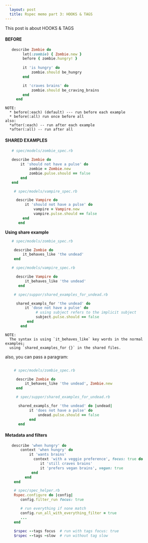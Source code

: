 ```yaml
---
  layout: post
  title: Rspec memo part 3: HOOKS & TAGS
---
```


This post is about HOOKS & TAGS

<!--more-->

#### BEFORE

```ruby
   describe Zombie do
        let(:zombie) { Zombie.new }
        before { zombie.hungry! }
      
        it 'is hungry' do
            zombie.should be_hungry
        end

        it 'craves brains' do
            zombie.should be_craving_brains
        end
     end
```

    
    NOTE:
      * before(:each) (default) --- run before each example
      * before(:all) run once before all
    also:
      *after(:each) -- run after each example
      *after(:all) -- run after all


#### SHARED EXAMPLES

```ruby
   # spec/models/zombie_spec.rb
   
   describe Zombie do
       it 'should not have a pulse' do
           zombie = Zombie.new
           zombie.pulse.should == false
       end
   end

    # spec/models/vampire_spec.rb

     describe Vampire do
         it 'should not have a pulse' do
             vampire = Vampire.new
             vampire.pulse.should == false
        end
      end

```

**Using share example**

```ruby
   # spec/models/zombie_spec.rb

    describe Zombie do
        it_behaves_like 'the undead'
    end

   # spec/models/vampire_spec.rb

     describe Vampire do
         it_behaves_like 'the undead'
      end

    # spec/suppor/shared_examples_for_undead.rb

     shared_exampls_for 'the undead' do
         it 'dose not have a pulse' do
              # using subject refers to the implicit subject
              subject.pulse.should == false
          end
       end
```

    
    NOTE:
      The syntax is using `it_behaves_like` key words in the normal examples;     
      using `shared_examples_for {}` in the shared files.
    
 
also, you can pass a paragram:

```ruby
     
    # spec/models/zombie_spec.rb

     describe Zombie do
         it_behaves_like 'the undead', Zombie.new
     end

     # spec/suppor/shared_examples_for_undead.rb

      shared_exampls_for 'the undead' do |undead|
           it 'does not have a pulse' do
               undead.pulse.should == false
           end
      end
```

#### Metadata and filters

```ruby
   describe 'when hungry' do
       context 'when hungry' do
           it 'wants brains'
             context 'with a veggie preference', focus: true do
                it 'still craves brains'
                it 'prefers vegan brains', vegan: true
            end
         end
    end

    # spec/spec_helper.rb
    Rspec.configure do |config|
       config.filter_run focus: true

       # run everything if none match
       config.run_all_with_everything_filter = true
       ...
    end
    
    $rspec --tags focus  # run with tags focus: true
    $rspec --tags ~slow  # run without tag slow
```    









  
    



 
   